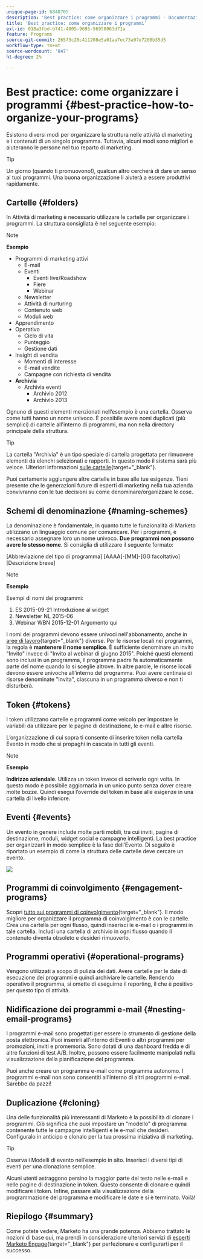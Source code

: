 ```yaml
---
unique-page-id: 6848705
description: 'Best practice: come organizzare i programmi - Documentazione di Marketo - Documentazione del prodotto'
title: 'Best practice: come organizzare i programmi'
exl-id: 018a3fbd-b741-4005-9695-56958063d71a
feature: Programs
source-git-commit: 26573c20c411208e5a01aa7ec73a97e7208b35d5
workflow-type: tm+mt
source-wordcount: '847'
ht-degree: 2%

---
```


# Best practice: come organizzare i programmi {#best-practice-how-to-organize-your-programs}

Esistono diversi modi per organizzare la struttura nelle attività di marketing e i contenuti di un singolo programma. Tuttavia, alcuni modi sono migliori e aiuteranno le persone nel tuo reparto di marketing.

>[!TIP]
>
>Un giorno (quando ti promuovono!), qualcun altro cercherà di dare un senso ai tuoi programmi. Una buona organizzazione li aiuterà a essere produttivi rapidamente.

## Cartelle {#folders}

In Attività di marketing è necessario utilizzare le cartelle per organizzare i programmi. La struttura consigliata è nel seguente esempio:

>[!NOTE]
>
>**Esempio**
>
>* Programmi di marketing attivi
>   * E-mail
>   * Eventi
>      * Eventi live/Roadshow
>      * Fiere
>      * Webinar
>   * Newsletter
>   * Attività di nurturing
>   * Contenuto web
>   * Moduli web
>* Apprendimento
>* Operativo
>   * Ciclo di vita
>   * Punteggio
>   * Gestione dati
>* Insight di vendita
>   * Momenti di interesse
>   * E-mail vendite
>   * Campagne con richiesta di vendita
>* **Archivia**
>   * Archivia eventi
>      * Archivio 2012
>      * Archivio 2013

Ognuno di questi elementi menzionati nell’esempio è una cartella. Osserva come tutti hanno un nome univoco. È possibile avere nomi duplicati (più semplici) di cartelle all&#39;interno di programmi, ma non nella directory principale della struttura.

>[!TIP]
>
>La cartella &quot;Archivia&quot; è un tipo speciale di cartella progettata per rimuovere elementi da elenchi selezionati e rapporti. In questo modo il sistema sarà più veloce. Ulteriori informazioni [sulle cartelle](/help/marketo/product-docs/core-marketo-concepts/miscellaneous/understanding-folders.md){target="_blank"}.

Puoi certamente aggiungere altre cartelle in base alle tue esigenze. Tieni presente che le generazioni future di esperti di marketing nella tua azienda convivranno con le tue decisioni su come denominare/organizzare le cose.

## Schemi di denominazione {#naming-schemes}

La denominazione è fondamentale, in quanto tutte le funzionalità di Marketo utilizzano un linguaggio comune per comunicare. Per i programmi, è necessario assegnare loro un nome univoco. **Due programmi non possono avere lo stesso nome**. Si consiglia di utilizzare il seguente formato:

[Abbreviazione del tipo di programma] [AAAA]-[MM]-[GG facoltativo] [Descrizione breve]

>[!NOTE]
>
>**Esempio**
>
>Esempi di nomi dei programmi:
>
>1. ES 2015-09-21 Introduzione al widget
>1. Newsletter NL 2015-06
>1. Webinar WBN 2015-12-01 Argomento qui

I nomi dei programmi devono essere univoci nell&#39;abbonamento, anche in [aree di lavoro](/help/marketo/product-docs/administration/workspaces-and-person-partitions/understanding-workspaces-and-person-partitions.md){target="_blank"} diverse.  Per le risorse locali nei programmi, la regola è **mantenere il nome semplice**. È sufficiente denominare un invito &quot;Invito&quot; invece di &quot;Invito al webinar di giugno 2015&quot;. Poiché questi elementi sono inclusi in un programma, il programma padre fa automaticamente parte del nome quando lo si sceglie altrove. In altre parole, le risorse locali devono essere univoche all’interno del programma. Puoi avere centinaia di risorse denominate &quot;Invita&quot;, ciascuna in un programma diverso e non ti disturberà.

## Token {#tokens}

I token utilizzano cartelle e programmi come veicolo per impostare le variabili da utilizzare per le pagine di destinazione, le e-mail e altre risorse.

L’organizzazione di cui sopra ti consente di inserire token nella cartella Evento in modo che si propaghi in cascata in tutti gli eventi.

>[!NOTE]
>
>**Esempio**
>
>**Indirizzo aziendale**. Utilizza un token invece di scriverlo ogni volta. In questo modo è possibile aggiornarla in un unico punto senza dover creare molte bozze. Quindi esegui l’override del token in base alle esigenze in una cartella di livello inferiore.

## Eventi {#events}

Un evento in genere include molte parti mobili, tra cui inviti, pagine di destinazione, moduli, widget social e campagne intelligenti. La best practice per organizzarli in modo semplice è la fase dell’Evento. Di seguito è riportato un esempio di come la struttura delle cartelle deve cercare un evento.

![](assets/capture.png)

## Programmi di coinvolgimento {#engagement-programs}

Scopri [tutto sui programmi di coinvolgimento](/help/marketo/product-docs/email-marketing/drip-nurturing/creating-an-engagement-program/understanding-engagement-programs.md){target="_blank"}. Il modo migliore per organizzare il programma di coinvolgimento è con le cartelle. Crea una cartella per ogni flusso, quindi inserisci le e-mail o i programmi in tale cartella. Includi una cartella di archivio in ogni flusso quando il contenuto diventa obsoleto e desideri rimuoverlo.

## Programmi operativi {#operational-programs}

Vengono utilizzati a scopo di pulizia dei dati. Avere cartelle per le date di esecuzione dei programmi e quindi archiviare le cartelle. Rendendo operativo il programma, si omette di eseguirne il reporting, il che è positivo per questo tipo di attività.

## Nidificazione dei programmi e-mail {#nesting-email-programs}

I programmi e-mail sono progettati per essere lo strumento di gestione della posta elettronica. Puoi inserirli all’interno di Eventi o altri programmi per promozioni, inviti e promemoria. Sono dotati di una dashboard fredda e di altre funzioni di test A/B. Inoltre, possono essere facilmente manipolati nella visualizzazione della pianificazione del programma.

Puoi anche creare un programma e-mail come programma autonomo. I programmi e-mail non sono consentiti all’interno di altri programmi e-mail. Sarebbe da pazzi!

## Duplicazione {#cloning}

Una delle funzionalità più interessanti di Marketo è la possibilità di clonare i programmi. Ciò significa che puoi impostare un &quot;modello&quot; di programma contenente tutte le campagne intelligenti e le e-mail che desideri. Configuralo in anticipo e clonalo per la tua prossima iniziativa di marketing.

>[!TIP]
>
>Osserva i Modelli di evento nell’esempio in alto. Inserisci i diversi tipi di eventi per una clonazione semplice.

Alcuni utenti astraggono persino la maggior parte del testo nelle e-mail e nelle pagine di destinazione in token. Questo consente di clonare e quindi modificare i token. Infine, passare alla visualizzazione della programmazione del programma e modificare le date e si è terminato. Voilà!

## Riepilogo {#summary}

Come potete vedere, Marketo ha una grande potenza. Abbiamo trattato le nozioni di base qui, ma prendi in considerazione ulteriori servizi di [esperti Marketo Engage](https://business.adobe.com/products/marketo/services-support.html){target="_blank"} per perfezionare e configurarti per il successo.
